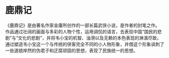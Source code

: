 # 鹿鼎记
《鹿鼎记》是由著名作家金庸所创作的一部长篇武侠小说，是作者的封笔之作。
作品通过壮阔的画面与多彩的人物个性，运用调侃的语言，去表现中国“国民的悲剧”与“文化的悲剧”，并将韦小宝的机智、油滑以及无赖的本色表现的淋漓尽致，通过塑造韦小宝这一个与传统的侠客完全不同的小人物形象，并借这个形象讽刺了一些道貌岸然的伪君子和迂腐顽固的思想，表现了民族统一的思想。